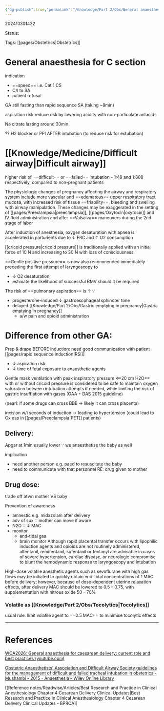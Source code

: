 ```yaml
---
{"dg-publish":true,"permalink":"/Knowledge/Part 2/Obs/General anaesthesia for Caesarean section/"}
---
```



202410301432

Status: 

Tags: [[pages/Obstetrics\|Obstetrics]]

# General anaesthesia for C section

indication 
- ==speed== i.e. Cat 1 CS
- C/I to SA
- patient refusal

GA still fasting than rapid sequence SA (taking ~8min)

aspiration risk
reduce risk by lowering acidity with non-particulate antacids

Na citrate lasting around 30min

?? H2 blocker or PPI AFTER intubation (to reduce risk for extubation)

# [[Knowledge/Medicine/Difficult airway\|Difficult airway]]
higher risk of ==difficult== or ==failed== intubation - 1:49 and 1:808 respectively, compared to non-pregnant patients

The physiologic changes of pregnancy affecting the airway and respiratory system include more vascular and ==edematous== upper respiratory tract mucosa, with increased risk of tissue ==friability==, bleeding and swelling with airway manipulation.
These changes may be exaggerated in the setting of [[pages/Preeclampsia\|preeclampsia]], [[pages/Oxytocin\|oxytocin]] and IV fluid administration and after ==Valsalva== maneuvers during the 2nd stage of labor

After induction of anesthesia, oxygen desaturation with apnea is accelerated in parturients due to ↓ FRC and ↑ O2 consumption

[[cricoid pressure\|cricoid pressure]] is traditionally applied with an initial force of 10 N and increasing to 30 N with loss of consciousness

==Gentle positive pressure== is now also recommended immediately preceding the first attempt of laryngoscopy to 
- ↓ O2 desaturation
- estimate the likelihood of successful BMV should it be required

The risk of ==pulmonary aspiration== is ↑ ∵
- progesterone-induced ↓ gastroesophageal sphincter tone
- delayed [[Knowledge/Part 2/Obs/Gastric emptying in pregnancy\|Gastric emptying in pregnancy]]
	- a/w pain and opioid administration

# Difference from other GA:
Prep & drape BEFORE induction: need good communication with patient
[[pages/rapid sequence induction\|RSI]]
- ↓ aspiration risk
- ↓ time of fetal exposure to anaesthetic agents

Gentle mask ventilation with peak inspiratory pressure <==20 cm H2O== with or without cricoid pressure is considered to be safe to maintain oxygen saturation between intubation attempts if needed, while limiting the risk of gastric insufflation with gases
(OAA + DAS 2015 guideline) 

(pearl: if some drugs can cross BBB → likely it can cross placenta)

incision w/i seconds of induction
→ leading to hypertension (could lead to Cx esp in [[pages/Preeclampsia\|PET]] patients)

## Delivery:
Apgar at 1min usually lower ∵ we anaesthetise the baby as well

implication
- need another person e.g. paed to resuscitate the baby
- need to communicate with that personnel RE: drug given to mother

## Drug dose:
trade off btwn mother VS baby

Prevention of awareness
- amnestic e.g. midazolam after delivery
- adv of sux ∵ mother can move if aware
- N2O ∵ ↓ MAC
- monitor
	- end-tidal gas
	- brain monitor
Although rapid placental transfer occurs with lipophilic induction agents and opioids are not routinely administered, alfentanil, remifentanil, sufentanil or fentanyl are advisable in cases of severe hypertension, cardiac disease, or neurologic compromise to blunt the hemodynamic response to laryngoscopy and intubation

High-dose volatile anesthetic agents such as sevoflurane with high gas flows may be initiated to quickly obtain end-tidal concentrations of 1 MAC before delivery; however, because of dose-dependent uterine relaxation effects, after delivery MAC should be lowered to 0.5 – 0.75, with supplementation with nitrous oxide 50 – 70%
### Volatile as [[Knowledge/Part 2/Obs/Tocolytics\|Tocolytics]]
usual rule: limit volatile agent to ==0.5 MAC== to minimise tocolytic effects



___
# References
[WCA2026: General anaesthesia for caesarean delivery: current role and best practices (youtube.com)](https://www.youtube.com/watch?v=oQZgdXpG5x4&ab_channel=WFSA)

[Obstetric Anaesthetists' Association and Difficult Airway Society guidelines for the management of difficult and failed tracheal intubation in obstetrics - Mushambi - 2015 - Anaesthesia - Wiley Online Library](https://associationofanaesthetists-publications.onlinelibrary.wiley.com/doi/10.1111/anae.13260)

[[Reference notes/Readwise/Articles/Best Research and Practice in Clinical Anesthesiology Chapter 4 Cesarean Delivery Clinical Updates\|Best Research and Practice in Clinical Anesthesiology Chapter 4 Cesarean Delivery Clinical Updates - BPRCA]]
